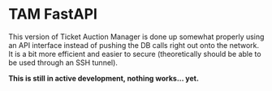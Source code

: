 # TAM FastAPI

This version of Ticket Auction Manager is done up somewhat properly using an API interface instead of pushing the DB calls right out onto the network. It is a bit more efficient and easier to secure (theoretically should be able to be used through an SSH tunnel).

**This is still in active development, nothing works... yet.**